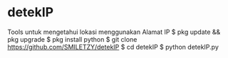 # detekIP
Tools untuk mengetahui lokasi menggunakan Alamat IP
$ pkg update && pkg upgrade
$ pkg install python
$ git clone https://github.com/SMILETZY/detekIP
$ cd detekIP
$ python detekIP.py
